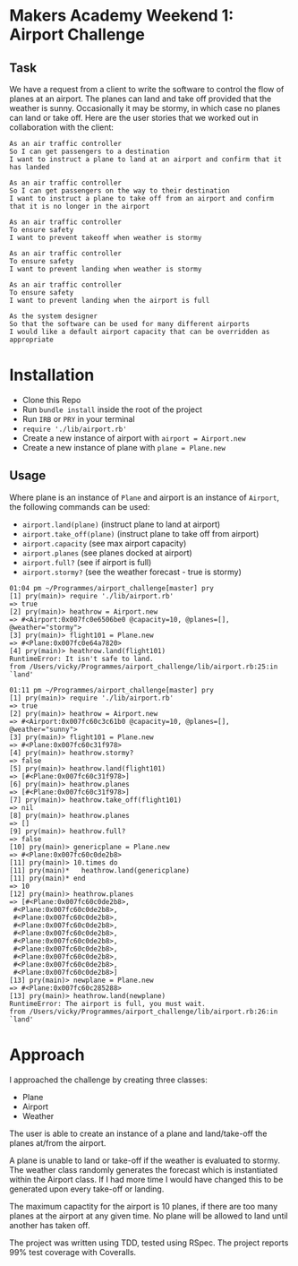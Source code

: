 Makers Academy Weekend 1: Airport Challenge
=================

Task
---------

We have a request from a client to write the software to control the flow of planes at an airport. The planes can land and take off provided that the weather is sunny. Occasionally it may be stormy, in which case no planes can land or take off. Here are the user stories that we worked out in collaboration with the client:

```
As an air traffic controller
So I can get passengers to a destination
I want to instruct a plane to land at an airport and confirm that it has landed

As an air traffic controller
So I can get passengers on the way to their destination
I want to instruct a plane to take off from an airport and confirm that it is no longer in the airport

As an air traffic controller
To ensure safety
I want to prevent takeoff when weather is stormy

As an air traffic controller
To ensure safety
I want to prevent landing when weather is stormy

As an air traffic controller
To ensure safety
I want to prevent landing when the airport is full

As the system designer
So that the software can be used for many different airports
I would like a default airport capacity that can be overridden as appropriate
```

# Installation

- Clone this Repo
- Run ```bundle install``` inside the root of the project
- Run ```IRB``` or ```PRY``` in your terminal
- ```require './lib/airport.rb'```
- Create a new instance of airport with ```airport = Airport.new```
- Create a new instance of plane with ```plane = Plane.new```

## Usage

Where plane is an instance of ```Plane``` and airport is an instance of ```Airport```, the following commands can be used:

- ```airport.land(plane)``` (instruct plane to land at airport)
- ```airport.take_off(plane)``` (instruct plane to take off from airport)
- ```airport.capacity``` (see max airport capacity)
- ```airport.planes``` (see planes docked at airport)
- ```airport.full?``` (see if airport is full)
- ```airport.stormy?``` (see the weather forecast - true is stormy)

```
01:04 pm ~/Programmes/airport_challenge[master] pry
[1] pry(main)> require './lib/airport.rb'
=> true
[2] pry(main)> heathrow = Airport.new
=> #<Airport:0x007fc0e6506be0 @capacity=10, @planes=[], @weather="stormy">
[3] pry(main)> flight101 = Plane.new
=> #<Plane:0x007fc0e64a7820>
[4] pry(main)> heathrow.land(flight101)
RuntimeError: It isn't safe to land.
from /Users/vicky/Programmes/airport_challenge/lib/airport.rb:25:in `land'
```
```
01:11 pm ~/Programmes/airport_challenge[master] pry
[1] pry(main)> require './lib/airport.rb'
=> true
[2] pry(main)> heathrow = Airport.new
=> #<Airport:0x007fc60c3c61b0 @capacity=10, @planes=[], @weather="sunny">
[3] pry(main)> flight101 = Plane.new
=> #<Plane:0x007fc60c31f978>
[4] pry(main)> heathrow.stormy?
=> false
[5] pry(main)> heathrow.land(flight101)
=> [#<Plane:0x007fc60c31f978>]
[6] pry(main)> heathrow.planes
=> [#<Plane:0x007fc60c31f978>]
[7] pry(main)> heathrow.take_off(flight101)
=> nil
[8] pry(main)> heathrow.planes
=> []
[9] pry(main)> heathrow.full?
=> false
[10] pry(main)> genericplane = Plane.new
=> #<Plane:0x007fc60c0de2b8>
[11] pry(main)> 10.times do
[11] pry(main)*   heathrow.land(genericplane)  
[11] pry(main)* end  
=> 10
[12] pry(main)> heathrow.planes
=> [#<Plane:0x007fc60c0de2b8>,
 #<Plane:0x007fc60c0de2b8>,
 #<Plane:0x007fc60c0de2b8>,
 #<Plane:0x007fc60c0de2b8>,
 #<Plane:0x007fc60c0de2b8>,
 #<Plane:0x007fc60c0de2b8>,
 #<Plane:0x007fc60c0de2b8>,
 #<Plane:0x007fc60c0de2b8>,
 #<Plane:0x007fc60c0de2b8>,
 #<Plane:0x007fc60c0de2b8>]
[13] pry(main)> newplane = Plane.new
=> #<Plane:0x007fc60c285288>
[13] pry(main)> heathrow.land(newplane)
RuntimeError: The airport is full, you must wait.
from /Users/vicky/Programmes/airport_challenge/lib/airport.rb:26:in `land'
 ```

# Approach

I approached the challenge by creating three classes:

- Plane
- Airport
- Weather

The user is able to create an instance of a plane and land/take-off the planes at/from the airport.

A plane is unable to land or take-off if the weather is evaluated to stormy. The weather class randomly generates the forecast which is instantiated within the Airport class. If I had more time I would have changed this to be generated upon every take-off or landing.

The maximum capactity for the airport is 10 planes, if there are too many planes at the airport at any given time. No plane will be allowed to land until another has taken off. 

The project was written using TDD, tested using RSpec. The project reports 99% test coverage with Coveralls.
